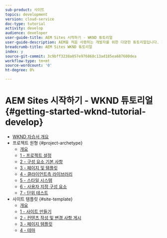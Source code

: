 ```yaml
---
sub-product: 사이트
topics: development
version: cloud-service
doc-type: tutorial
activity: develop
audience: developer
user-guide-title: AEM Sites 시작하기 - WKND 튜토리얼
user-guide-description: AEM을 처음 사용하는 개발자를 위한 다양한 튜토리얼입니다. 가상 라이프스타일 브랜드인 WKND에 AEM 사이트를 구현합니다.
breadcrumb-title: AEM Sites WKND 튜토리얼
index: y
source-git-commit: 3c9bff3238a057e976868c13ad185ea687600dea
workflow-type: tm+mt
source-wordcount: '0'
ht-degree: 0%

---
```



# AEM Sites 시작하기 - WKND 튜토리얼 {#getting-started-wknd-tutorial-develop}

+ [WKND 자습서 개요](overview.md)
+ 프로젝트 원형 {#project-archetype}
   + [개요](./project-archetype/overview.md)
   + [1 - 프로젝트 설정](./project-archetype/project-setup.md)
   + [2 - 구성 요소 기본 사항](./project-archetype/component-basics.md)
   + [3 - 페이지 및 템플릿](./project-archetype/pages-templates.md)
   + [4 - 클라이언트측 라이브러리](./project-archetype/client-side-libraries.md)
   + [5 - 스타일 시스템](./project-archetype/style-system.md)
   + [6 - 사용자 지정 구성 요소](./project-archetype/custom-component.md)
   + [7 - 단위 테스트](./project-archetype/unit-testing.md)
+ 사이트 템플릿 {#site-template}
   + [개요](./site-template/overview.md)
   + [1 - 사이트 만들기](./site-template/create-site.md)
   + [2 - 컨텐츠 작성 및 변경 사항 게시](./site-template/author-content-publish.md)
   + [3 - 페이지 템플릿](./site-template/page-templates.md)
   + [4 - 테마](./site-template/theming.md)

